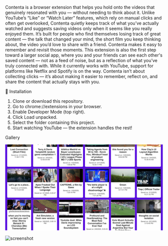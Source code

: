 Contenta is a browser extension that helps you hold onto the videos that genuinely resonated with you — without needing to think about it. Unlike YouTube’s “Like” or “Watch Later” features, which rely on manual clicks and often get overlooked, Contenta quietly keeps track of what you’ve actually watched and suggests saving videos only when it seems like you really enjoyed them.
It’s built for people who find themselves losing track of great content — the talk that changed your mind, the short film you keep thinking about, the video you’d love to share with a friend. Contenta makes it easy to remember and revisit those moments.
This extension is also the first step toward a larger social app, where you and your friends can see each other's saved content — not as a feed of noise, but as a reflection of what you’ve truly connected with. While it currently works with YouTube, support for platforms like Netflix and Spotify is on the way.
Contenta isn’t about collecting clicks — it’s about making it easier to remember, reflect on, and share the content that actually stays with you.


🚀 Installation

1. Clone or download this repository.
2. Go to chrome://extensions in your browser.
3. Enable Developer Mode (top right).
4. Click Load unpacked.
5. Select the folder containing this project.
6. Start watching YouTube — the extension handles the rest!

Gallery

![screenshot](contentagallery.png)

![screenshot](contentaaddvideo.png)
